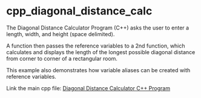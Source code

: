 # cpp_diagonal_distance_calc
The Diagonal Distance Calculator Program (C++) asks the user to enter a length, width, and height (space delimited). 

A function then passes the reference variables to a 2nd function, which calculates and displays the length of the longest possible diagonal distance from corner to corner of a rectangular room.

This example also demonstrates how variable aliases can be created with reference variables.

Link the main cpp file: <a href="https://github.com/ffm5113/cpp_diagonal_distance_calc/blob/main/DiagonalDistanceCalc.cpp">Diagonal Distance Calculator C++ Program</a>

